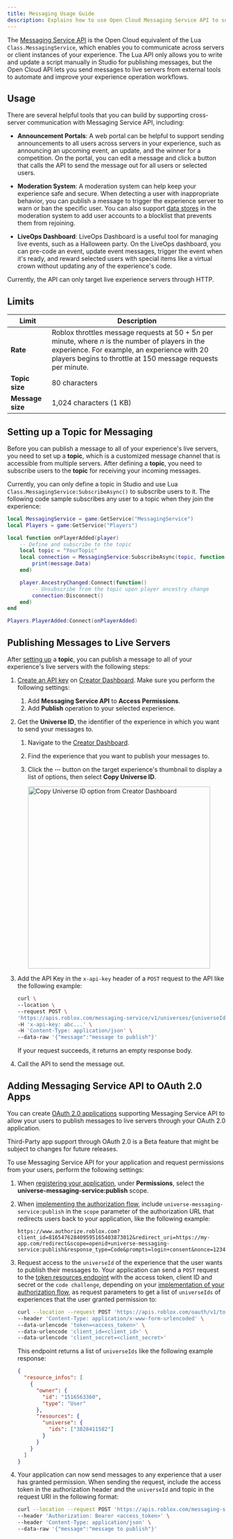 ```yaml
---
title: Messaging Usage Guide
description: Explains how to use Open Cloud Messaging Service API to support cross-server messaging.
---
```


The [Messaging Service API](../../reference/cloud/messaging-service/v1.json) is the Open Cloud equivalent of the Lua `Class.MessagingService`, which enables you to communicate across servers or client instances of your experience. The Lua API only allows you to write and update a script manually in Studio for publishing messages, but the Open Cloud API lets you send messages to live servers from external tools to automate and improve your experience operation workflows.

## Usage

There are several helpful tools that you can build by supporting cross-server communication with Messaging Service API, including:

- **Announcement Portals**: A web portal can be helpful to support sending announcements to all users across servers in your experience, such as announcing an upcoming event, an update, and the winner for a competition. On the portal, you can edit a message and click a button that calls the API to send the message out for all users or selected users.

- **Moderation System**: A moderation system can help keep your experience safe and secure. When detecting a user with inappropriate behavior, you can publish a message to trigger the experience server to warn or ban the specific user. You can also support [data stores](../../reference/cloud/datastores-api/v1.json) in the moderation system to add user accounts to a blocklist that prevents them from rejoining.

- **LiveOps Dashboard**: LiveOps Dashboard is a useful tool for managing live events, such as a Halloween party. On the LiveOps dashboard, you can pre-code an event, update event messages, trigger the event when it's ready, and reward selected users with special items like a virtual crown without updating any of the experience's code.

<Alert severity="info">
Currently, the API can only target live experience servers through HTTP.
</Alert>

## Limits

Limit | Description
--- | ---
**Rate** | Roblox throttles message requests at 50 + 5<em>n</em> per minute, where <em>n</em> is the number of players in the experience. For example, an experience with 20 players begins to throttle at 150 message requests per minute.
**Topic size** | 80 characters
**Message size** | 1,024 characters (1 KB)

## Setting up a Topic for Messaging

Before you can publish a message to all of your experience's live servers, you need to set up a **topic**, which is a customized message channel that is accessible from multiple servers. After defining a **topic**, you need to subscribe users to the **topic** for receiving your incoming messages.

Currently, you can only define a topic in Studio and use Lua `Class.MessagingService:SubscribeAsync()` to subscribe users to it. The following code sample subscribes any user to a topic when they join the experience:

```lua title= 'Set up and Subscribe Users to a Topic'
local MessagingService = game:GetService("MessagingService")
local Players = game:GetService("Players")

local function onPlayerAdded(player)
	-- Define and subscribe to the topic
	local topic = "YourTopic"
	local connection = MessagingService:SubscribeAsync(topic, function(message)
		print(message.Data)
	end)

	player.AncestryChanged:Connect(function()
		-- Unsubscribe from the topic upon player ancestry change
		connection:Disconnect()
	end)
end

Players.PlayerAdded:Connect(onPlayerAdded)
```

## Publishing Messages to Live Servers

After [setting up](#setting-up-a-topic-for-messaging) a **topic**, you can publish a message to all of your experience's live servers with the following steps:

1. [Create an API key](./api-keys.md#creating-an-API-key) on [Creator Dashboard](https://create.roblox.com/credentials). Make sure you perform the following settings:

   1. Add **Messaging Service API** to **Access Permissions**.
   2. Add **Publish** operation to your selected experience.

2. Get the **Universe ID**, the identifier of the experience in which you want to send your messages to.

   1. Navigate to the [Creator Dashboard](https://create.roblox.com/dashboard/creations).
   1. Find the experience that you want to publish your messages to.
   1. Click the **&ctdot;** button on the target experience's thumbnail to display a list of options, then select **Copy Universe ID**.

      <img src="../../assets/creator-dashboard/Experience-Context-Menu-Copy-Universe-ID.png" width="420" alt="Copy Universe ID option from Creator Dashboard" />

3. Add the API Key in the `x-api-key` header of a `POST` request to the API like the following example:

   ```bash title='Example Request for Publishing a Message'
   curl \
   --location \
   --request POST \
   'https://apis.roblox.com/messaging-service/v1/universes/{universeId}/topics/{topic}' \
   -H 'x-api-key: abc...' \
   -H 'Content-Type: application/json' \
   --data-raw '{"message":"message to publish"}'
   ```

   <Alert severity="info">
   If your request succeeds, it returns an empty response body.
   </Alert>

4. Call the API to send the message out.

## Adding Messaging Service API to OAuth 2.0 Apps

You can create [OAuth 2.0 applications](../../cloud/open-cloud/oauth2-overview.md) supporting Messaging Service API to allow your users to publish messages to live servers through your OAuth 2.0 application.

<Alert severity="warning">
Third-Party app support through OAuth 2.0 is a Beta feature that might be subject to changes for future releases.
</Alert>

To use Messaging Service API for your application and request permissions from your users, perform the following settings:

1. When [registering your application](./oauth2-registration.md#registering-an-app), under **Permissions**, select the **universe-messaging-service:publish** scope.
2. When [implementing the authorization flow](../../cloud/open-cloud/oauth2-overview.md#implementing-authorization-flows), include `universe-messaging-service:publish` in the `scope` parameter of the authorization URL that redirects users back to your application, like the following example:

   ```plain
   https://www.authorize.roblox.com?client_id=816547628409595165403873012&redirect_uri=https://my-app.com/redirect&scope=openid+universe-messaging-service:publish&response_type=Code&prompts=login+consent&nonce=12345&state=6789
   ```

3. Request access to the `universeId` of the experience that the user wants to publish their messages to. Your application can send a `POST` request to the [token resources endpoint](../../reference/cloud/oauth2/tokens.md#post-v1tokenresources) with the access token, client ID and secret or the `code challenge`, depending on your [implementation of your authorization flow](../../cloud/open-cloud/oauth2-overview.md#implementing-authorization-flows), as request parameters to get a list of `universeIds` of experiences that the user granted permission to:

   ```bash title="Example Request"
   curl --location --request POST 'https://apis.roblox.com/oauth/v1/token/resources' \
   --header 'Content-Type: application/x-www-form-urlencoded' \
   --data-urlencode 'token=<access_token>' \
   --data-urlencode 'client_id=<client_id>' \
   --data-urlencode 'client_secret=<client_secret>'
   ```

   This endpoint returns a list of `universeIds` like the following example response:

   ```json title="Example Response"
   {
     "resource_infos": [
       {
         "owner": {
           "id": "1516563360",
           "type": "User"
         },
         "resources": {
           "universe": {
             "ids": ["3828411582"]
           }
         }
       }
     ]
   }
   ```

4. Your application can now send messages to any experience that a user has granted permission. When sending the request, include the access token in the authorization header and the `universeId` and topic in the request URI in the following format:

   ```bash title="Example Request"
   curl --location --request POST 'https://apis.roblox.com/messaging-service/v1/universes/{universeId}/topics/{topic}' \
   --header 'Authorization: Bearer <access_token>' \
   --header 'Content-Type: application/json' \
   --data-raw '{"message":"message to publish"}'
   ```
